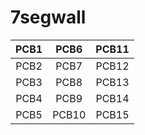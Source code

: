 # 7segwall

| PCB1 |  PCB6 | PCB11 |
|:----:|:-----:|:-----:|
| PCB2 |  PCB7 | PCB12 |
| PCB3 |  PCB8 | PCB13 |
| PCB4 |  PCB9 | PCB14 |
| PCB5 | PCB10 | PCB15 |

